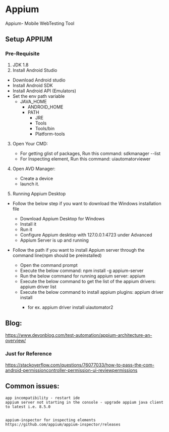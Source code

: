 # Appium
Appium- Mobile WebTesting Tool


## Setup APPIUM

### Pre-Requisite
1. JDK 1.8
2. Install Android Studio
 - Download Android studio
 - Install Android SDK
 - Install Android API (Emulators)
 - Set the env path variable
 	- JAVA_HOME
    	- ANDROID_HOME
    	- PATH
    	  	- JRE
    		- Tools
    		- Tools/bin
    		- Platform-tools
3. Open Your CMD:
	- For getting glist of packages, Run this command: sdkmanager --list
	- For Inspecting element, Run this command: uiautomatorviewer 
			
4. Open AVD Manager:
	- Create a device
	- launch it.
5. Running Appium Desktop 
  - Follow the below step if you want to download the Windows installation file
	   - Download Appium Desktop for Windows
	   - Install it
	   - Run it
	   - Configure Appium desktop with 127.0.0.1:4723 under Advanced
	   - Appium Server is up and running

 - Follow the path if you want to install Appium server through the command line(npm should be preinstalled)
   - Open the command prompt
   - Execute the below command: npm install -g appium-server
   - Run the below command for running appium server: appium
   - Execute the below command to get the list of the appium drivers: appium driver list
   - Execute the below command to install appium plugins: appium driver install <plugin name> 
	 - for ex. appium driver install uiautomator2


## Blog:
 https://www.devonblog.com/test-automation/appium-architecture-an-overview/

### Just for Reference
https://stackoverflow.com/questions/76077033/how-to-pass-the-com-android-permissioncontroller-permission-ui-reviewpermissions

## Common issues:
    app incompatibility - restart ide
    appium server not starting in the console - upgrade appium java client to latest i.e. 8.5.0


    appium-inspector for inspecting elements
    https://github.com/appium/appium-inspector/releases
